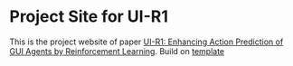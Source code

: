 # Project Site for UI-R1

This is the project website of paper [UI-R1: Enhancing Action Prediction of GUI Agents by Reinforcement Learning](https://arxiv.org/pdf/2503.21620). Build on [template](https://github.com/eliahuhorwitz/Academic-project-page-template)
